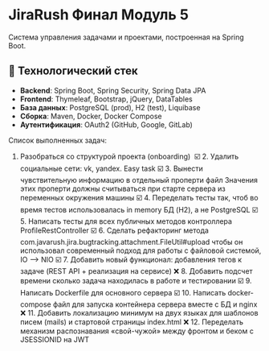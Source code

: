 # JiraRush Финал Модуль 5

Система управления задачами и проектами, построенная на Spring Boot.

## 🚀 Технологический стек

- **Backend**: Spring Boot, Spring Security, Spring Data JPA
- **Frontend**: Thymeleaf, Bootstrap, jQuery, DataTables
- **База данных**: PostgreSQL (prod), H2 (test), Liquibase
- **Сборка**: Maven, Docker, Docker Compose
- **Аутентификация**: OAuth2 (GitHub, Google, GitLab)

Список выполненных задач:
   1. Разобраться со структурой проекта (onboarding) ️
☑️ 2. Удалить социальные сети: vk, yandex. Easy task
☑️ 3. Вынести чувствительную информацию в отдельный проперти файл
      Значения этих проперти должны считываться при старте сервера из переменных окружения машины
☑️ 4. Переделать тесты так, чтоб во время тестов использовалась in memory БД (H2), а не PostgreSQL
☑️ 5. Написать тесты для всех публичных методов контроллера ProfileRestController
☑️ 6. Сделать рефакторинг метода com.javarush.jira.bugtracking.attachment.FileUtil#upload
      чтобы он использовал современный подход для работы с файловой системой, IO --> NIO
☑️ 7. Добавить новый функционал: добавления тегов к задаче (REST API + реализация на сервисе)
❌ 8. Добавить подсчет времени сколько задача находилась в работе и тестировании
☑️ 9. Написать Dockerfile для основного сервера
☑️ 10. Написать docker-compose файл для запуска контейнера сервера вместе с БД и nginx
❌ 11. Добавить локализацию минимум на двух языках для шаблонов писем (mails) и стартовой страницы index.html
❌ 12. Переделать механизм распознавания «свой-чужой» между фронтом и беком с JSESSIONID на JWT